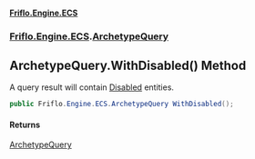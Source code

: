 #### [Friflo.Engine.ECS](index.md 'index')
### [Friflo.Engine.ECS](Friflo.Engine.ECS.md 'Friflo.Engine.ECS').[ArchetypeQuery](ArchetypeQuery.md 'Friflo.Engine.ECS.ArchetypeQuery')

## ArchetypeQuery.WithDisabled() Method

A query result will contain [Disabled](Disabled.md 'Friflo.Engine.ECS.Disabled') entities.

```csharp
public Friflo.Engine.ECS.ArchetypeQuery WithDisabled();
```

#### Returns
[ArchetypeQuery](ArchetypeQuery.md 'Friflo.Engine.ECS.ArchetypeQuery')